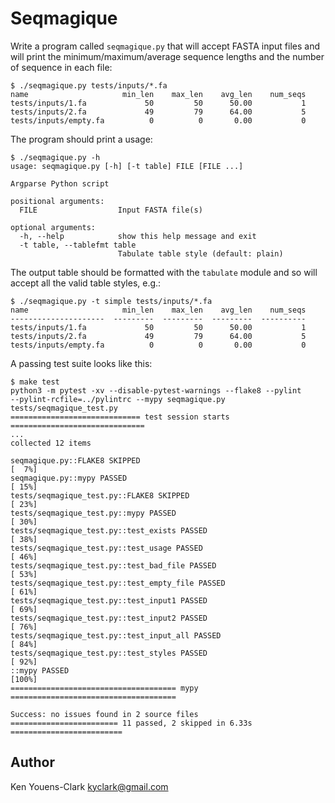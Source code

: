 # Seqmagique

Write a program called `seqmagique.py` that will accept FASTA input files and will print the minimum/maximum/average sequence lengths and the number of sequence in each file:

```
$ ./seqmagique.py tests/inputs/*.fa
name                     min_len    max_len    avg_len    num_seqs
tests/inputs/1.fa             50         50      50.00           1
tests/inputs/2.fa             49         79      64.00           5
tests/inputs/empty.fa          0          0       0.00           0
```

The program should print a usage:

```
$ ./seqmagique.py -h
usage: seqmagique.py [-h] [-t table] FILE [FILE ...]

Argparse Python script

positional arguments:
  FILE                  Input FASTA file(s)

optional arguments:
  -h, --help            show this help message and exit
  -t table, --tablefmt table
                        Tabulate table style (default: plain)
```

The output table should be formatted with the `tabulate` module and so will accept all the valid table styles, e.g.:

```
$ ./seqmagique.py -t simple tests/inputs/*.fa
name                     min_len    max_len    avg_len    num_seqs
---------------------  ---------  ---------  ---------  ----------
tests/inputs/1.fa             50         50      50.00           1
tests/inputs/2.fa             49         79      64.00           5
tests/inputs/empty.fa          0          0       0.00           0
```

A passing test suite looks like this:

```
$ make test
python3 -m pytest -xv --disable-pytest-warnings --flake8 --pylint 
--pylint-rcfile=../pylintrc --mypy seqmagique.py tests/seqmagique_test.py
============================= test session starts ==============================
...
collected 12 items

seqmagique.py::FLAKE8 SKIPPED                                            [  7%]
seqmagique.py::mypy PASSED                                               [ 15%]
tests/seqmagique_test.py::FLAKE8 SKIPPED                                 [ 23%]
tests/seqmagique_test.py::mypy PASSED                                    [ 30%]
tests/seqmagique_test.py::test_exists PASSED                             [ 38%]
tests/seqmagique_test.py::test_usage PASSED                              [ 46%]
tests/seqmagique_test.py::test_bad_file PASSED                           [ 53%]
tests/seqmagique_test.py::test_empty_file PASSED                         [ 61%]
tests/seqmagique_test.py::test_input1 PASSED                             [ 69%]
tests/seqmagique_test.py::test_input2 PASSED                             [ 76%]
tests/seqmagique_test.py::test_input_all PASSED                          [ 84%]
tests/seqmagique_test.py::test_styles PASSED                             [ 92%]
::mypy PASSED                                                            [100%]
===================================== mypy =====================================

Success: no issues found in 2 source files
======================== 11 passed, 2 skipped in 6.33s =========================
```

## Author

Ken Youens-Clark <kyclark@gmail.com>
